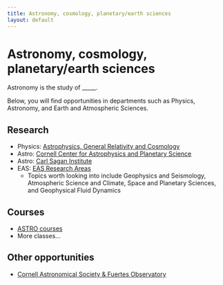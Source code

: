 ```yaml
---
title: Astronomy, cosmology, planetary/earth sciences
layout: default
---
```

<link rel="stylesheet" href="/main.css">

# Astronomy, cosmology, planetary/earth sciences

Astronomy is the study of _____.

Below, you will find opportunities in departments such as Physics, Astronomy, and Earth and Atmospheric Sciences.

## Research
- Physics: [Astrophysics, General Relativity and Cosmology](https://physics.cornell.edu/research/astrophysics-general-relativity-and-cosmology)
- Astro: [Cornell Center for Astrophysics and Planetary Science](https://research.astro.cornell.edu/)
- Astro: [Carl Sagan Institute](https://carlsaganinstitute.cornell.edu/)
- EAS: [EAS Research Areas](https://www.eas.cornell.edu/eas/research/research-areas)
  - Topics worth looking into include Geophysics and Seismology, Atmospheric Science and Climate, Space and Planetary Sciences, and Geophysical Fluid Dynamics

## Courses
- [ASTRO courses](/classes/astroclasses.html)
- More classes...

## Other opportunities
- [Cornell Astronomical Society & Fuertes Observatory](https://www.cornellastrosociety.org/)

